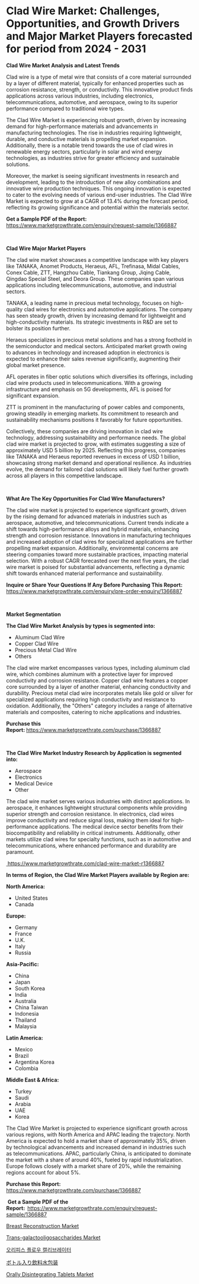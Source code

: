 <p><h1>Clad Wire Market: Challenges, Opportunities, and Growth Drivers and Major Market Players forecasted for period from 2024 - 2031</h1></p><p><strong>Clad Wire Market Analysis and Latest Trends</strong></p>
<p><p>Clad wire is a type of metal wire that consists of a core material surrounded by a layer of different material, typically for enhanced properties such as corrosion resistance, strength, or conductivity. This innovative product finds applications across various industries, including electronics, telecommunications, automotive, and aerospace, owing to its superior performance compared to traditional wire types.</p><p>The Clad Wire Market is experiencing robust growth, driven by increasing demand for high-performance materials and advancements in manufacturing technologies. The rise in industries requiring lightweight, durable, and conductive materials is propelling market expansion. Additionally, there is a notable trend towards the use of clad wires in renewable energy sectors, particularly in solar and wind energy technologies, as industries strive for greater efficiency and sustainable solutions.</p><p>Moreover, the market is seeing significant investments in research and development, leading to the introduction of new alloy combinations and innovative wire production techniques. This ongoing innovation is expected to cater to the evolving needs of various end-user industries. The Clad Wire Market is expected to grow at a CAGR of 13.4% during the forecast period, reflecting its growing significance and potential within the materials sector.</p></p>
<p><strong>Get a Sample PDF of the Report:&nbsp;</strong> <a href="https://www.marketgrowthrate.com/enquiry/request-sample/1366887">https://www.marketgrowthrate.com/enquiry/request-sample/1366887</a></p>
<p>&nbsp;</p>
<p><strong>Clad Wire Major Market Players</strong></p>
<p><p>The clad wire market showcases a competitive landscape with key players like TANAKA, Anomet Products, Heraeus, AFL, Trefinasa, Midal Cables, Conex Cable, ZTT, Hangzhou Cable, Tiankang Group, Jiqing Cable, Qingdao Special Steel, and Deora Group. These companies span various applications including telecommunications, automotive, and industrial sectors.</p><p>TANAKA, a leading name in precious metal technology, focuses on high-quality clad wires for electronics and automotive applications. The company has seen steady growth, driven by increasing demand for lightweight and high-conductivity materials. Its strategic investments in R&D are set to bolster its position further.</p><p>Heraeus specializes in precious metal solutions and has a strong foothold in the semiconductor and medical sectors. Anticipated market growth owing to advances in technology and increased adoption in electronics is expected to enhance their sales revenue significantly, augmenting their global market presence.</p><p>AFL operates in fiber optic solutions which diversifies its offerings, including clad wire products used in telecommunications. With a growing infrastructure and emphasis on 5G developments, AFL is poised for significant expansion.</p><p>ZTT is prominent in the manufacturing of power cables and components, growing steadily in emerging markets. Its commitment to research and sustainability mechanisms positions it favorably for future opportunities.</p><p>Collectively, these companies are driving innovation in clad wire technology, addressing sustainability and performance needs. The global clad wire market is projected to grow, with estimates suggesting a size of approximately USD 5 billion by 2025. Reflecting this progress, companies like TANAKA and Heraeus reported revenues in excess of USD 1 billion, showcasing strong market demand and operational resilience. As industries evolve, the demand for tailored clad solutions will likely fuel further growth across all players in this competitive landscape.</p></p>
<p>&nbsp;</p>
<p><strong>What Are The Key Opportunities For Clad Wire Manufacturers?</strong></p>
<p><p>The clad wire market is projected to experience significant growth, driven by the rising demand for advanced materials in industries such as aerospace, automotive, and telecommunications. Current trends indicate a shift towards high-performance alloys and hybrid materials, enhancing strength and corrosion resistance. Innovations in manufacturing techniques and increased adoption of clad wires for specialized applications are further propelling market expansion. Additionally, environmental concerns are steering companies toward more sustainable practices, impacting material selection. With a robust CAGR forecasted over the next five years, the clad wire market is poised for substantial advancements, reflecting a dynamic shift towards enhanced material performance and sustainability.</p></p>
<p><strong>Inquire or Share Your Questions If Any Before Purchasing This Report:</strong> <a href="https://www.marketgrowthrate.com/enquiry/pre-order-enquiry/1366887">https://www.marketgrowthrate.com/enquiry/pre-order-enquiry/1366887</a></p>
<p>&nbsp;</p>
<p><strong>Market Segmentation</strong></p>
<p><strong>The Clad Wire Market Analysis by types is segmented into:</strong></p>
<p><ul><li>Aluminum Clad Wire</li><li>Copper Clad Wire</li><li>Precious Metal Clad Wire</li><li>Others</li></ul></p>
<p><p>The clad wire market encompasses various types, including aluminum clad wire, which combines aluminum with a protective layer for improved conductivity and corrosion resistance. Copper clad wire features a copper core surrounded by a layer of another material, enhancing conductivity and durability. Precious metal clad wire incorporates metals like gold or silver for specialized applications requiring high conductivity and resistance to oxidation. Additionally, the "Others" category includes a range of alternative materials and composites, catering to niche applications and industries.</p></p>
<p><strong>Purchase this Report:&nbsp;</strong><a href="https://www.marketgrowthrate.com/purchase/1366887">https://www.marketgrowthrate.com/purchase/1366887</a></p>
<p>&nbsp;</p>
<p><strong>The Clad Wire Market Industry Research by Application is segmented into:</strong></p>
<p><ul><li>Aerospace</li><li>Electronics</li><li>Medical Device</li><li>Other</li></ul></p>
<p><p>The clad wire market serves various industries with distinct applications. In aerospace, it enhances lightweight structural components while providing superior strength and corrosion resistance. In electronics, clad wires improve conductivity and reduce signal loss, making them ideal for high-performance applications. The medical device sector benefits from their biocompatibility and reliability in critical instruments. Additionally, other markets utilize clad wires for specialty functions, such as in automotive and telecommunications, where enhanced performance and durability are paramount.</p></p>
<p><a href="https://www.marketgrowthrate.com/clad-wire-market-r1366887">&nbsp;https://www.marketgrowthrate.com/clad-wire-market-r1366887</a></p>
<p><strong>In terms of Region, the Clad Wire Market Players available by Region are:</strong></p>
<p>
    <p> <strong> North America: </strong>
        <ul>
            <li>United States</li>
            <li>Canada</li>
        </ul>
        </p> 
    <p> <strong> Europe: </strong>
        <ul>
            <li>Germany</li>
            <li>France</li>
            <li>U.K.</li>
            <li>Italy</li>
            <li>Russia</li>
        </ul>
        </p> 
    <p> <strong> Asia-Pacific: </strong>
        <ul>
            <li>China</li>
            <li>Japan</li>
            <li>South Korea</li>
            <li>India</li>
            <li>Australia</li>
            <li>China Taiwan</li>
            <li>Indonesia</li>
            <li>Thailand</li>
            <li>Malaysia</li>
        </ul>
        </p> 
    <p> <strong> Latin America: </strong>
        <ul>
            <li>Mexico</li>
            <li>Brazil</li>
            <li>Argentina Korea</li>
            <li>Colombia</li>
        </ul>
        </p> 
    <p> <strong> Middle East & Africa: </strong>
        <ul>
            <li>Turkey</li>
            <li>Saudi</li>
            <li>Arabia</li>
            <li>UAE</li>
            <li>Korea</li>
        </ul>
    </p>
    </p>
<p><p>The Clad Wire Market is projected to experience significant growth across various regions, with North America and APAC leading the trajectory. North America is expected to hold a market share of approximately 35%, driven by technological advancements and increased demand in industries such as telecommunications. APAC, particularly China, is anticipated to dominate the market with a share of around 40%, fueled by rapid industrialization. Europe follows closely with a market share of 20%, while the remaining regions account for about 5%.</p></p>
<p><strong>Purchase this Report: </strong><a href="https://www.marketgrowthrate.com/purchase/1366887">https://www.marketgrowthrate.com/purchase/1366887</a></p>
<p>&nbsp;<strong>Get a Sample PDF of the Report:&nbsp;&nbsp;</strong><a href="https://www.marketgrowthrate.com/enquiry/request-sample/1366887">https://www.marketgrowthrate.com/enquiry/request-sample/1366887</a></p>
<p><strong></strong></p>
<p><p><a href="https://www.linkedin.com/pulse/breast-reconstruction-market-size-growing-cagr-145-report-covers-il4vf?trackingId=3nQ7EbTUTSiFH7mEeIws1w%3D%3D">Breast Reconstruction Market</a></p><p><a href="https://issuu.com/reportprime-2/docs/trans-galactooligosaccharides-marke_f3fca02f0673ef">Trans-galactooligosaccharides Market</a></p><p><a href="https://medium.com/@layo.mumuney/%EC%98%A4%EB%A6%AC%ED%94%BC%EC%8A%A4-%EC%9C%A0%EB%9F%89-%EA%B5%90%EC%A0%95%EA%B8%B0-%EC%8B%9C%EC%9E%A5-%EA%B7%9C%EB%AA%A8%EB%8A%94-12-7-%EC%9D%98-cagr%EB%A1%9C-%EC%84%B1%EC%9E%A5%ED%95%98%EA%B3%A0-%EC%9E%88%EC%9C%BC%EB%A9%B0-%EC%9D%B4-%EB%B3%B4%EA%B3%A0%EC%84%9C%EB%8A%94-%EC%9C%A0%ED%98%95-%EC%9D%91%EC%9A%A9-%EC%84%B1%EC%9E%A5-%EB%B0%8F-2024-2031%EB%85%84-%EC%98%88%EC%B8%A1%EC%97%90-%EB%8C%80%ED%95%9C-%EB%B6%84%EC%84%9D%EC%9D%84-%ED%8F%AC%ED%95%A8%ED%95%98%EA%B3%A0-%EC%9E%88%EC%8A%B5%EB%8B%88%EB%8B%A4-831b96de97de?postPublishedType=repub">오리피스 플로우 캘리브레이터</a></p><p><a href="https://medium.com/@maudabbott7/%E6%88%A6%E7%95%A5%E7%9A%84%E3%83%AD%E3%83%BC%E3%83%89%E3%83%9E%E3%83%83%E3%83%97-%E3%82%B0%E3%83%AD%E3%83%BC%E3%83%90%E3%83%AB%E7%93%B6%E5%85%A5%E3%82%8A%E6%B0%B4%E3%83%91%E3%83%83%E3%82%B1%E3%83%BC%E3%82%B8%E5%B8%82%E5%A0%B4%E3%81%AE%E3%82%A4%E3%83%B3%E3%82%B5%E3%82%A4%E3%83%88%E3%81%A8%E6%A9%9F%E4%BC%9A-2024%E5%B9%B4-2031%E5%B9%B4-158985c47fdf?postPublishedType=repub">ボトル入り飲料水包装</a></p><p><a href="https://www.linkedin.com/pulse/orally-disintegrating-tablets-market-global-regional-analysis-1bk2e?trackingId=oONHDY27TO%2BTlPk7uCx6sg%3D%3D">Orally Disintegrating Tablets Market</a></p></p>